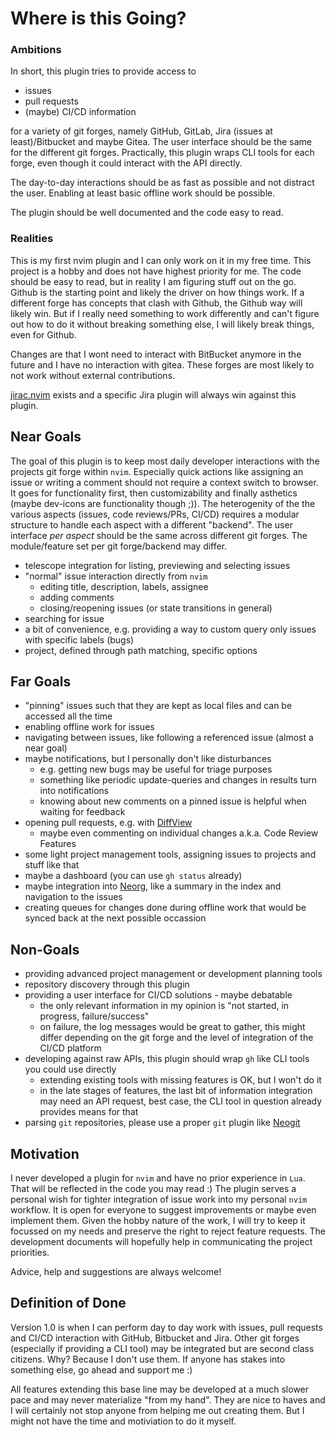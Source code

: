 # Where is this Going?

### Ambitions

In short, this plugin tries to provide access to

- issues
- pull requests
- (maybe) CI/CD information

for a variety of git forges, namely GitHub, GitLab, Jira (issues at least)/Bitbucket and maybe
Gitea. The user interface should be the same for the different git forges. Practically, this
plugin wraps CLI tools for each forge, even though it could interact with the API directly.

The day-to-day interactions should be as fast as possible and not distract the user.
Enabling at least basic offline work should be possible.

The plugin should be well documented and the code easy to read.

### Realities

This is my first nvim plugin and I can only work on it in my free time. This project is a hobby
and does not have highest priority for me.
The code should be easy to read, but in reality I am figuring stuff out on the go.
Github is the starting point and likely the driver on how things work. If a different forge
has concepts that clash with Github, the Github way will likely win. But if I really need something
to work differently and can't figure out how to do it without breaking something else, I will
likely break things, even for Github.

Changes are that I wont need to interact with BitBucket anymore in the future and I have no
interaction with gitea. These forges are most likely to not work without external contributions.

[jirac.nvim](https://github.com/janBorowy/jirac.nvim) exists and a specific Jira plugin will always win against this plugin.

## Near Goals 

The goal of this plugin is to keep most daily developer interactions with the projects git forge
within `nvim`. Especially quick actions like assigning an issue or writing a comment should not
require a context switch to browser. It goes for functionality first, then customizability and
finally asthetics (maybe dev-icons are functionality though ;)).
The heterogenity of the the various aspects (issues, code reviews/PRs, CI/CD) requires a modular
structure to handle each aspect with a different "backend". The user interface _per aspect_ should
be the same across different git forges. The module/feature set per git forge/backend may differ.

- telescope integration for listing, previewing and selecting issues
- "normal" issue interaction directly from `nvim`
    - editing title, description, labels, assignee
    - adding comments
    - closing/reopening issues (or state transitions in general)
- searching for issue
- a bit of convenience, e.g. providing a way to custom query only issues with specific labels (bugs)
- project, defined through path matching, specific options

## Far Goals

- "pinning" issues such that they are kept as local files and can be accessed all the time
- enabling offline work for issues
- navigating between issues, like following a referenced issue (almost a near goal)
- maybe notifications, but I personally don't like disturbances
    - e.g. getting new bugs may be useful for triage purposes
    - something like periodic update-queries and changes in results turn into notifications
    - knowing about new comments on a pinned issue is helpful when waiting for feedback
- opening pull requests, e.g. with [DiffView](https://github.com/sindrets/diffview.nvim)
    - maybe even commenting on individual changes a.k.a. Code Review Features
- some light project management tools, assigning issues to projects and stuff like that
- maybe a dashboard (you can use `gh status` already)
- maybe integration into [Neorg](https://github.com/nvim-neorg/neorg), like a summary in the index and navigation to the issues
- creating queues for changes done during offline work that would be synced back at the next
  possible occassion

## Non-Goals

- providing advanced project management or development planning tools
- repository discovery through this plugin
- providing a user interface for CI/CD solutions - maybe debatable
    - the only relevant information in my opinion is "not started, in progress, failure/success"
    - on failure, the log messages would be great to gather, this might differ depending on the
      git forge and the level of integration of the CI/CD platform
- developing against raw APIs, this plugin should wrap `gh` like CLI tools you could use directly
    - extending existing tools with missing features is OK, but I won't do it
    - in the late stages of features, the last bit of information integration may need an API
      request, best case, the CLI tool in question already provides means for that
- parsing `git` repositories, please use a proper `git` plugin like [Neogit](https://github.com/NeogitOrg/neogit)

## Motivation

I never developed a plugin for `nvim` and have no prior experience in `Lua`. That will be reflected
in the code you may read :)
The plugin serves a personal wish for tighter integration of issue work into my personal `nvim`
workflow.
It is open for everyone to suggest improvements or maybe even implement them.
Given the hobby nature of the work, I will try to keep it focussed on my needs and preserve the
right to reject feature requests.
The development documents will hopefully help in communicating the project priorities.

Advice, help and suggestions are always welcome!

## Definition of Done

Version 1.0 is when I can perform day to day work with issues, pull requests and CI/CD interaction
with GitHub, Bitbucket and Jira. Other git forges (especially if providing a CLI tool) may be
integrated but are second class citizens. Why? Because I don't use them.
If anyone has stakes into something else, go ahead and support me :)

All features extending this base line may be developed at a much slower pace and may never
materialize "from my hand". They are nice to haves and I will certainly not stop anyone from
helping me out creating them. But I might not have the time and motiviation to do it myself.
